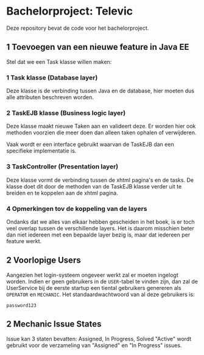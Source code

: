 # Bachelorproject: Televic
Deze repository bevat de code voor het bachelorproject.

## 1 Toevoegen van een nieuwe feature in Java EE
Stel dat we een Task klasse willen maken:
### 1 Task klasse (Database layer)
Deze klasse is de verbinding tussen Java en de database, hier moeten dus alle attributen beschreven worden.
### 2 TaskEJB klasse (Business logic layer)
Deze klasse maakt nieuwe Taken aan en valideert deze. Er worden hier ook methoden voorzien die meer doen dan alleen
taken ophalen of verwijderen.

Vaak wordt er een interface gebruikt waarvan de TaskEJB dan een specifieke implementatie is.
### 3 TaskController (Presentation layer)
Deze klasse vormt de verbinding tussen de xhtml pagina's en de tasks. De klasse doet dit door de methoden van de TaskEJB klasse verder uit te breiden en te koppelen aan de xhtml pagina.

### 4 Opmerkingen tov de koppeling van de layers
Ondanks dat we alles van elkaar hebben gescheiden in het boek, is er toch veel overlap tussen de verschillende layers. Het is daarom misschien beter dan niet iedereen met een bepaalde layer bezig is, maar dat iedereen per feature werkt.

## 2 Voorlopige Users
Aangezien het login-systeem ongeveer werkt zal er moeten ingelogt worden. Indien er geen gebruikers in de `USER`-tabel te vinden zijn, dan zal de UserService bij de eerste startup een tiental gebruikers genereren als `OPERATOR` en `MECHANIC`. Het standaardwachtwoord van al deze gebruikers is:
```
password123
```

## 2 Mechanic Issue States
Issue kan 3 staten bevatten: Assigned, In Progress, Solved
"Active" wordt gebruikt voor de verzameling van "Assigned" en "In Progress" issues.
